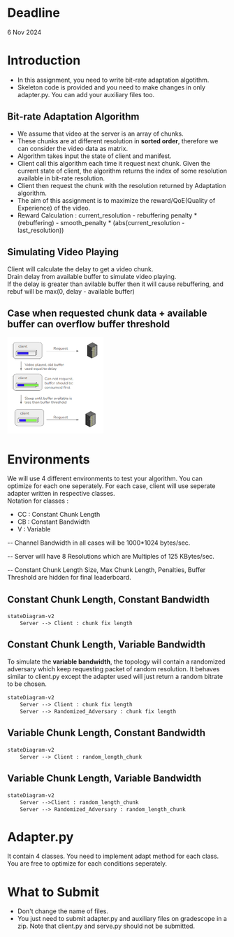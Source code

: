 # Deadline 
6 Nov 2024

# Introduction
- In this assignment, you need to write bit-rate adaptation algotithm. 
- Skeleton code is provided and you need to make changes in only adapter.py. You can add your auxiliary files too. 

## Bit-rate Adaptation Algorithm
- We assume that video at the server is an array of chunks. 
- These chunks are at different resolution in **sorted order**, therefore we can consider the video data as matrix.
- Algorithm takes input the state of client and manifest.
- Client call this algorithm each time it request next chunk. Given the current state of client, the algorithm returns the index of some resolution available in bit-rate resolution.
- Client then request the chunk with the resolution returned by Adaptation algorithm.
- The aim of this assignment is to maximize the reward/QoE(Quality of Experience) of the video.
- Reward Calculation : current_resolution - rebuffering penalty * (rebuffering) - smooth_penalty * (abs(current_resolution - last_resolution))



## Simulating Video Playing
Client will calculate the delay to get a video chunk.        
Drain delay from available buffer to simulate video playing.        
If the delay is greater than avilable buffer then it will cause rebuffering, and rebuf will be max(0, delay - available buffer)


## Case when requested chunk data + available buffer can overflow buffer threshold                      
<img src="assets/image.png" width="220" height="220">

# Environments
We will use 4 different environments to test your algorithm. You can optimize for each one seperately. For each case, client will use seperate adapter written in respective classes.  
Notation for classes : 
- CC : Constant Chunk Length
- CB : Constant Bandwidth
- V : Variable

-- Channel Bandwidth in all cases will be 1000*1024 bytes/sec.      

-- Server will have 8 Resolutions which are Multiples of 125 KBytes/sec.      

-- Constant Chunk Length Size, Max Chunk Length, Penalties, Buffer Threshold are hidden for final leaderboard. 


## Constant Chunk Length, Constant Bandwidth
```mermaid
stateDiagram-v2
    Server --> Client : chunk fix length
```

## Constant Chunk Length, Variable Bandwidth
To simulate the **variable bandwidth**, the topology will contain a randomized adversary which keep requesting packet of random resolution. It behaves similar to client.py except the adapter used will just return a random bitrate to be chosen.

```mermaid
stateDiagram-v2
    Server --> Client : chunk fix length
    Server --> Randomized_Adversary : chunk fix length
```
## Variable Chunk Length, Constant Bandwidth
```mermaid
stateDiagram-v2
    Server --> Client : random_length_chunk
```
## Variable Chunk Length, Variable Bandwidth
```mermaid
stateDiagram-v2
    Server -->Client : random_length_chunk
    Server --> Randomized_Adversary : random_length_chunk
```

# Adapter.py
It contain 4 classes. You need to implement adapt method for each class. You are free to optimize for each conditions seperately. 

# What to Submit
- Don't change the name of files.
- You just need to submit adapter.py and auxiliary files on gradescope in a zip. Note that client.py and serve.py should not be submitted.
